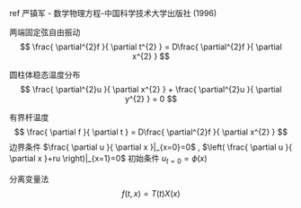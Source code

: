 ref 严镇军 - 数学物理方程-中国科学技术大学出版社 (1996)

两端固定弦自由振动
$$
\frac{ \partial^{2}f }{ \partial t^{2} } = D\frac{ \partial^{2}f }{ \partial x^{2} } 
$$

圆柱体稳态温度分布
$$
\frac{ \partial^{2}u }{ \partial x^{2} } + 
\frac{ \partial^{2}u }{ \partial y^{2} } = 0
$$


有界杆温度
$$
\frac{ \partial f }{ \partial t }  = D\frac{ \partial^{2}f }{ \partial x^{2} } 
$$
边界条件 $\frac{ \partial u }{ \partial x }|_{x=0}=0$ , $\left( \frac{ \partial u }{ \partial x }+ru \right)|_{x=1}=0$
初始条件 $u_{t=0}=\phi(x)$

分离变量法
$$
f(t,x) = T(t)X(x)
$$

